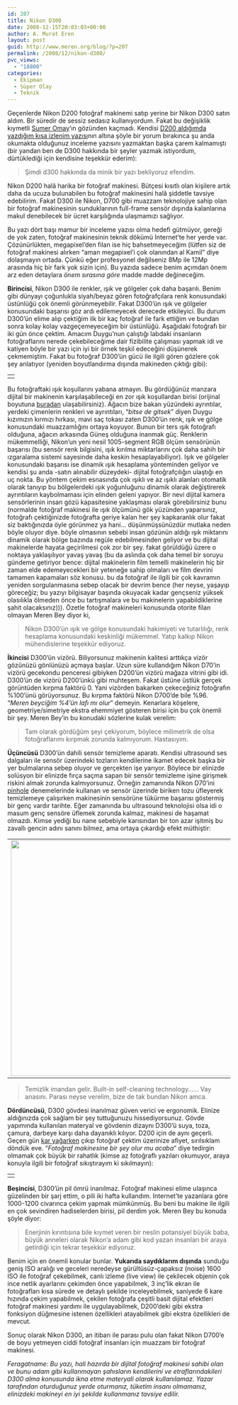 ```yaml
---
id: 207
title: Nikon D300
date: 2008-12-15T20:03:03+00:00
author: A. Murat Eren
layout: post
guid: http://www.meren.org/blog/?p=207
permalink: /2008/12/nikon-d300/
pvc_views:
  - "18800"
categories:
  - Ekipman
  - Süper Olay
  - Teknik
---
```

Geçenlerde Nikon D200 fotoğraf makinemi satıp yerine bir Nikon D300 satın aldım. Bir süredir de sessiz sedasız kullanıyordum. Fakat bu değişiklik kıymetli [Sumer Omay](http://bizantin.blogspot.com/ "Bizans Notları")&#8216;ın gözünden kaçmadı. Kendisi [D200 aldığımda yazdığım kısa izlenim yazısı](http://www.meren.org/blog/2006/11/nikon-d200/ "Nikon D200")nın altına şöyle bir yorum bırakınca şu anda okumakta olduğunuz inceleme yazısını yazmaktan başka çarem kalmamıştı (bir yandan ben de D300 hakkında bir şeyler yazmak istiyordum, dürtüklediği için kendisine teşekkür ederim):

> Şimdi d300 hakkında da minik bir yazı bekliyoruz efendim.

Nikon D200 halâ harika bir fotoğraf makinesi. Bütçesi kısıtlı olan kişilere artık daha da ucuza bulunabilen bu fotoğraf makinesini halâ şiddetle tavsiye edebilirim. Fakat D300 ile Nikon, D700 gibi muazzam teknolojiye sahip olan bir fotoğraf makinesinin sunduklarının full-frame sensör dışında kalanlarına makul denebilecek bir ücret karşılığında ulaşmamızı sağlıyor.

Bu yazı dört başı mamur bir inceleme yazısı olma hedefi gütmüyor, gereği de yok zaten, fotoğraf makinesinin teknik dökümü Internet&#8217;te her yerde var. Çözünürlükten, megapixel&#8217;den filan ise hiç bahsetmeyeceğim (lütfen siz de fotoğraf makinesi alırken &#8220;aman megapixel&#8217;i çok olanından al Kamil&#8221; diye dolaşmayın ortada. Çünkü eğer profesyonel değilseniz 8Mp ile 12Mp arasında hiç bir fark yok sizin için). Bu yazıda sadece benim açımdan önem arz eden detaylara _önem sırasına göre_ madde madde değineceğim.

**Birincisi**, Nikon D300 ile renkler, ışık ve gölgeler çok daha başarılı. Benim gibi dünyayı çoğunlukla siyah/beyaz gören fotoğrafçılara renk konusundaki üstünlüğü çok önemli görünmeyebilir. Fakat D300&#8217;ün ışık ve gölgeler konusundaki başarısı göz ardı edilemeyecek derecede etkileyici. Bu durum D300&#8217;ün elime alıp çektiğim ilk bir kaç fotoğraf ile fark ettiğim ve bundan sonra kolay kolay vazgeçemeyeceğim bir üstünlüğü. Aşağıdaki fotoğrafı bir iki gün önce çektim. Amacım Duygu&#8217;nun çalıştığı labdaki insanların fotoğraflarını nerede çekebileceğime dair fizibilite çalışması yapmak idi ve katiyen böyle bir yazı için iyi bir örnek teşkil edeceğini düşünerek çekmemiştim. Fakat bu fotoğraf D300&#8217;ün gücü ile ilgili gören gözlere çok şey anlatıyor (yeniden boyutlandırma dışında makineden çıktığı gibi):

<table border="0" width="100%">
  <tr>
    <td align="center">
      <img title="Duygu @ Tulane Univ." src="http://lh3.ggpht.com/_x7Afx6WcB1c/SUbehWKnWjI/AAAAAAAAEs4/CKDprFrgGME/s800/duygu-tulane.jpg" alt="" />
    </td>
  </tr>
</table>

Bu fotoğraftaki ışık koşullarını yabana atmayın. Bu gördüğünüz manzara dijital bir makinenin karşılaşabileceği en zor ışık koşullardan birisi (orijinal boyutuna [buradan](http://meren.org/tmp/duygu-tulane-orig.jpg) ulaşabilirsiniz). Ağacın bize bakan yüzündeki ayrıntılar, yerdeki çimenlerin renkleri ve ayrıntıları, &#8220;_bitse de gitsek_&#8221; diyen Duygu kızımızın kırmızı hırkası, mavi saç tokası zaten D300&#8217;ün renk, ışık ve gölge konusundaki muazzamlığını ortaya koyuyor. Bunun bir ters ışık fotoğrafı olduğuna, ağacın arkasında Güneş olduğuna inanmak güç. Renklerin mükemmelliği, Nikon&#8217;un yeni nesil 1005-segment RGB ölçüm sensörünün başarısı (bu sensör renk bilgisini, ışık kırılma miktarlarını çok daha sahih bir ızgaralama sistemi sayesinde daha keskin hesaplayabiliyor). Işık ve gölgeler konusundaki başarısı ise dinamik ışık hesaplama yönteminden geliyor ve kendisi şu anda -satın alınabilir düzeydeki- dijital fotoğrafçılığın ulaştığı en uç nokta. Bu yöntem çekim esnasında çok ışıklı ve az ışıklı alanları otomatik olarak tanıyıp bu bölgelerdeki ışık yoğunluğunu dinamik olarak değiştirerek ayrıntıların kaybolmaması için elinden geleni yapıyor. Bir nevi dijital kamera sensörlerinin insan gözü kapasitesine yaklaşması olarak görebilirsiniz bunu (normalde fotoğraf makinesi ile ışık ölçümünü gök yüzünden yaparsınız, fotoğrafı çektiğinizde fotoğrafta geriye kalan her şey kapkaranlık olur fakat siz baktığınızda öyle görünmez ya hani&#8230; düşünmüşsünüzdür mutlaka neden böyle oluyor diye. böyle olmasının sebebi insan gözünün aldığı ışık miktarını dinamik olarak bölge bazında regüle edebilmesinden geliyor ve bu dijital makinelerde hayata geçirilmesi çok zor bir şey. fakat görüldüğü üzere o noktaya yaklaşılıyor yavaş yavaş (bu da aslında çok daha temel bir soruyu gündeme getiriyor bence: dijital makinelerin film temelli makinelerin hiç bir zaman elde edemeyecekleri bir yeteneğe sahip olmaları ve film devrini tamamen kapamaları söz konusu. bu da fotoğraf ile ilgili bir çok kavramın yeniden sorgulanmasına sebep olacak bir devrim bence (her neyse, yaşayıp göreceğiz; bu yazıyı bilgisayar başında okuyacak kadar gençseniz yüksek olasılıkla ölmeden önce bu tartışmalara ve bu makinelerin yapabildiklerine şahit olacaksınız))). Özetle fotoğraf makineleri konusunda otorite filan olmayan Meren Bey diyor ki,

> Nikon D300&#8217;ün ışık ve gölge konusundaki hakimiyeti ve tutarlılığı, renk hesaplama konusundaki keskinliği mükemmel. Yatıp kalkıp Nikon mühendislerine teşekkür ediyoruz.

**İkincisi** D300&#8217;ün vizörü. Biliyorsunuz makinenin kalitesi arttıkça vizör gözünüzü gönlünüzü açmaya başlar. Uzun süre kullandığım Nikon D70&#8217;in vizörü gecekondu penceresi gibiyken D200&#8217;ün vizörü mağaza vitrini gibi idi. D300&#8217;ün de vizörü D200&#8217;ünkü gibi muhteşem. Fakat üstüne üstlük gerçek görüntüden kırpma faktörü 0. Yani vizörden bakarken çekeceğiniz fotoğrafın %100&#8217;ünü görüyorsunuz. Bu kırpma faktörü Nikon D700&#8217;de bile %96. &#8220;_Meren beyciğim %4&#8217;ün lafı mı olur_&#8221; demeyin. Kenarlara köşelere, geometriye/simetriye ekstra ehemmiyet gösteren birisi için bu çok önemli bir şey. Meren Bey&#8217;in bu konudaki sözlerine kulak verelim:

> Tam olarak gördüğüm şeyi çekiyorum, böylece milimetrik de olsa fotoğraflarımı kırpmak zorunda kalmıyorum. Hastasıyım.

**Üçüncüsü** D300&#8217;ün dahili sensör temizleme aparatı. Kendisi ultrasound ses dalgaları ile sensör üzerindeki tozların kendilerine ikamet edecek başka bir yer bulmalarına sebep oluyor ve gerçekten işe yarıyor. Böylece bir elinizde solüsyon bir elinizde fırça saçma sapan bir sensör temizleme işine girişmek riskini almak zorunda kalmıyorsunuz. Örneğin zamanında Nikon D70&#8217;ini [pinhole](http://www.meren.org/blog/2006/06/nikon-d70-ile-pinhole/) denemelerinde kullanan ve sensör üzerinde biriken tozu üfleyerek temizlemeye çalışırken makinesinin sensörüne tükürme başarısı göstermiş bir genç vardır tarihte. Eğer zamanında bu ultrasound teknolojisi olsa idi o masum genç sensöre üflemek zorunda kalmaz, makinesi de haşamat olmazdı. Kimse yediği bu nane sebebiyle karısından bir ton azar işitmiş bu zavallı gencin adını sanını bilmez, ama ortaya çıkardığı efekt müthiştir:

<table border="0" width="100%">
  <tr>
    <td align="center">
      <img title="İsimsiz kahraman.. Vallahi kim olduğunu bilmiyoruz. " src="http://lh4.ggpht.com/_x7Afx6WcB1c/SUbsYoFjpUI/AAAAAAAAEtA/15YUa44iTi4/s800/sensor.jpg" alt="" width="800" height="532" />
    </td>
  </tr>
</table>

> Temizlik imandan gelir. Built-in self-cleaning technology&#8230;&#8230; Vay anasını. Parası neyse verelim, bize de tak bundan Nikon amca.

**Dördüncüsü**, D300 gövdesi inanılmaz güven verici ve ergonomik. Elinize aldığınızda çok sağlam bir şey tuttuğunuzu hissediyorsunuz. Gövde yapımında kullanılan materyal ve gövdenin dizaynı D300&#8217;ü suya, toza, çamura, darbeye karşı daha dayanıklı kılıyor. D200 için de aynı geçerli. Geçen gün [kar yağarken](http://www.meren.org/blog/2008/12/bu-gun-new-orleansa-kar-yagdi/) çıkıp fotoğraf çektim üzerinize afiyet, sırılsıklam döndük eve. &#8220;_Fotoğraf makinesine bir şey olur mu acaba_&#8221; diye tedirgin olmamak çok büyük bir rahatlık (kimse az fotoğraflı yazıları okumuyor, araya konuyla ilgili bir fotoğraf sıkıştırayım ki sıkılmayın):

<table border="0" width="100%">
  <tr>
    <td align="center">
      <img title="St. Charles'ta bir adam.." src="http://lh5.ggpht.com/_x7Afx6WcB1c/SUFWVE7LMtI/AAAAAAAAEsA/M_xxm5r-bkk/s800/snow-6-small.jpg" alt="" />
    </td>
  </tr>
</table>

**Beşincisi**, D300&#8217;ün pil ömrü inanılmaz. Fotoğraf makinesi elime ulaşınca güzelinden bir şarj ettim, o pili iki hafta kullandım. Internet&#8217;te yazanlara göre 1000-1200 civarınca çekim yapmak mümkünmüş. Bu beni bu makine ile ilgili en çok sevindiren hadiselerden birisi, pil derdim yok. Meren Bey bu konuda şöyle diyor:

> Enerjinin kırıntısına bile kıymet veren bir neslin potansiyel büyük baba, büyük anneleri olarak Nikon&#8217;a adam gibi kod yazan insanları bir araya getirdiği için tekrar teşekkür ediyoruz.

Benim için en önemli konular bunlar. **Yukarıda saydıklarım dışında** sunduğu geniş ISO aralığı ve geceleri neredeyse gürültüsüz-çapaksız (noise) 1600 ISO ile fotoğraf çekebilmek, canlı izleme (live view) ile çekilecek objenin çok ince netlik ayarlarını çekimden önce yapabilmek, 3 inç&#8217;lik ekran ile fotoğrafları kısa sürede ve detaylı şekilde inceleyebilmek, saniyede 6 kare hızında çekim yapabilmek, çekilen fotoğrafa çeşitli basit dijital efektleri fotoğraf makinesi yardımı ile uygulayabilmek, D200&#8217;deki gibi ekstra fonksiyon düğmesine istenen özellikleri atayabilmek gibi ekstra özellikleri de mevcut.

Sonuç olarak Nikon D300, an itibarı ile parası pulu olan fakat Nikon D700&#8217;e de boyu yetmeyen ciddi fotoğraf insanları için muazzam bir fotoğraf makinesi.

_Feragatname: Bu yazı, hali hazırda bir dijital fotoğraf makinesi sahibi olan ve bunu adam gibi kullanmayan şahısların kendilerini ve etraflarındakileri D300 alma konusunda ikna etme materyali olarak kullanılamaz. Yazar tarafından oturduğunuz yerde oturmanız, tüketim insanı olmamanız, elinizdeki makineyi en iyi şekilde kullanmanız tavsiye edilir._